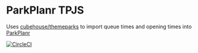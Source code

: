 # ParkPlanr TPJS


Uses [cubehouse/themeparks](https://github.com/cubehouse/themeparks) to import queue times and opening times into [ParkPlanr](https://parkplanr.app)

[![CircleCI](https://circleci.com/gh/OkoWsc/ParkPlanrTPJS.svg?style=shield)](https://circleci.com/gh/OkoWsc/ParkPlanrTPJS)

